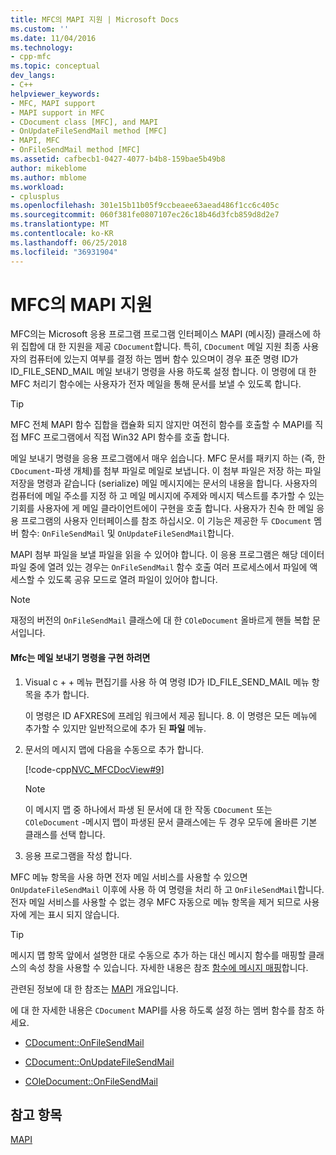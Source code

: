 ```yaml
---
title: MFC의 MAPI 지원 | Microsoft Docs
ms.custom: ''
ms.date: 11/04/2016
ms.technology:
- cpp-mfc
ms.topic: conceptual
dev_langs:
- C++
helpviewer_keywords:
- MFC, MAPI support
- MAPI support in MFC
- CDocument class [MFC], and MAPI
- OnUpdateFileSendMail method [MFC]
- MAPI, MFC
- OnFileSendMail method [MFC]
ms.assetid: cafbecb1-0427-4077-b4b8-159bae5b49b8
author: mikeblome
ms.author: mblome
ms.workload:
- cplusplus
ms.openlocfilehash: 301e15b11b05f9ccbeaee63aead486f1cc6c405c
ms.sourcegitcommit: 060f381fe0807107ec26c18b46d3fcb859d8d2e7
ms.translationtype: MT
ms.contentlocale: ko-KR
ms.lasthandoff: 06/25/2018
ms.locfileid: "36931904"
---
```

# <a name="mapi-support-in-mfc"></a>MFC의 MAPI 지원
MFC의는 Microsoft 응용 프로그램 프로그램 인터페이스 MAPI (메시징) 클래스에 하위 집합에 대 한 지원을 제공 `CDocument`합니다. 특히, `CDocument` 메일 지원 최종 사용자의 컴퓨터에 있는지 여부를 결정 하는 멤버 함수 있으며이 경우 표준 명령 ID가 ID_FILE_SEND_MAIL 메일 보내기 명령을 사용 하도록 설정 합니다. 이 명령에 대 한 MFC 처리기 함수에는 사용자가 전자 메일을 통해 문서를 보낼 수 있도록 합니다.  
  
> [!TIP]
>  MFC 전체 MAPI 함수 집합을 캡슐화 되지 않지만 여전히 함수를 호출할 수 MAPI를 직접 MFC 프로그램에서 직접 Win32 API 함수를 호출 합니다.  
  
 메일 보내기 명령을 응용 프로그램에서 매우 쉽습니다. MFC 문서를 패키지 하는 (즉, 한 `CDocument`-파생 개체)를 첨부 파일로 메일로 보냅니다. 이 첨부 파일은 저장 하는 파일 저장을 명령과 같습니다 (serialize) 메일 메시지에는 문서의 내용을 합니다. 사용자의 컴퓨터에 메일 주소를 지정 하 고 메일 메시지에 주제와 메시지 텍스트를 추가할 수 있는 기회를 사용자에 게 메일 클라이언트에이 구현을 호출 합니다. 사용자가 친숙 한 메일 응용 프로그램의 사용자 인터페이스를 참조 하십시오. 이 기능은 제공한 두 `CDocument` 멤버 함수: `OnFileSendMail` 및 `OnUpdateFileSendMail`합니다.  
  
 MAPI 첨부 파일을 보낼 파일을 읽을 수 있어야 합니다. 이 응용 프로그램은 해당 데이터 파일 중에 열려 있는 경우는 `OnFileSendMail` 함수 호출 여러 프로세스에서 파일에 액세스할 수 있도록 공유 모드로 열려 파일이 있어야 합니다.  
  
> [!NOTE]
>  재정의 버전의 `OnFileSendMail` 클래스에 대 한 `COleDocument` 올바르게 핸들 복합 문서입니다.  
  
#### <a name="to-implement-a-send-mail-command-with-mfc"></a>Mfc는 메일 보내기 명령을 구현 하려면  
  
1.  Visual c + + 메뉴 편집기를 사용 하 여 명령 ID가 ID_FILE_SEND_MAIL 메뉴 항목을 추가 합니다.  
  
     이 명령은 ID AFXRES에 프레임 워크에서 제공 됩니다. 8. 이 명령은 모든 메뉴에 추가할 수 있지만 일반적으로에 추가 된 **파일** 메뉴.  
  
2.  문서의 메시지 맵에 다음을 수동으로 추가 합니다.  
  
     [!code-cpp[NVC_MFCDocView#9](../mfc/codesnippet/cpp/mapi-support-in-mfc_1.cpp)]  
  
    > [!NOTE]
    >  이 메시지 맵 중 하나에서 파생 된 문서에 대 한 작동 `CDocument` 또는 `COleDocument` -메시지 맵이 파생된 문서 클래스에는 두 경우 모두에 올바른 기본 클래스를 선택 합니다.  
  
3.  응용 프로그램을 작성 합니다.  
  
 MFC 메뉴 항목을 사용 하면 전자 메일 서비스를 사용할 수 있으면 `OnUpdateFileSendMail` 이후에 사용 하 여 명령을 처리 하 고 `OnFileSendMail`합니다. 전자 메일 서비스를 사용할 수 없는 경우 MFC 자동으로 메뉴 항목을 제거 되므로 사용자에 게는 표시 되지 않습니다.  
  
> [!TIP]
>  메시지 맵 항목 앞에서 설명한 대로 수동으로 추가 하는 대신 메시지 함수를 매핑할 클래스의 속성 창을 사용할 수 있습니다. 자세한 내용은 참조 [함수에 메시지 매핑](../mfc/reference/mapping-messages-to-functions.md)합니다.  
  
 관련된 정보에 대 한 참조는 [MAPI](../mfc/mapi.md) 개요입니다.  
  
 에 대 한 자세한 내용은 `CDocument` MAPI를 사용 하도록 설정 하는 멤버 함수를 참조 하세요.  
  
-   [CDocument::OnFileSendMail](../mfc/reference/cdocument-class.md#onfilesendmail)  
  
-   [CDocument::OnUpdateFileSendMail](../mfc/reference/cdocument-class.md#onupdatefilesendmail)  
  
-   [COleDocument::OnFileSendMail](../mfc/reference/coledocument-class.md#onfilesendmail)  
  
## <a name="see-also"></a>참고 항목  
 [MAPI](../mfc/mapi.md)

